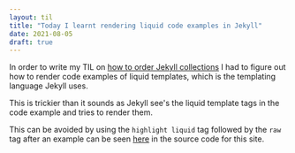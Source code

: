 ```yaml
---
layout: til
title: "Today I learnt rendering liquid code examples in Jekyll"
date: 2021-08-05
draft: true
---
```


In order to write my TIL on [how to order Jekyll collections]() I had to figure out how to render code examples of liquid templates, which is the templating language Jekyll uses.

This is trickier than it sounds as Jekyll see's the liquid template tags in the code example and tries to render them.

This can be avoided by using the `highlight liquid` tag followed by the `raw` tag after an example can be seen [here]() in the source code for this site.

